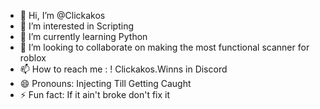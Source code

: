 - 👋 Hi, I’m @Clickakos
- 👀 I’m interested in Scripting 
- 🌱 I’m currently learning Python
- 💞️ I’m looking to collaborate on making the most functional scanner for roblox
- 📫 How to reach me : ! Clickakos.Winns in Discord 
- 😄 Pronouns: Injecting Till Getting Caught
- ⚡ Fun fact: If it ain't broke don't fix it 

<!---
Clickakos/Clickakos is a ✨ special ✨ repository because its `README.md` (this file) appears on your GitHub profile.
You can click the Preview link to take a look at your changes.
--->
